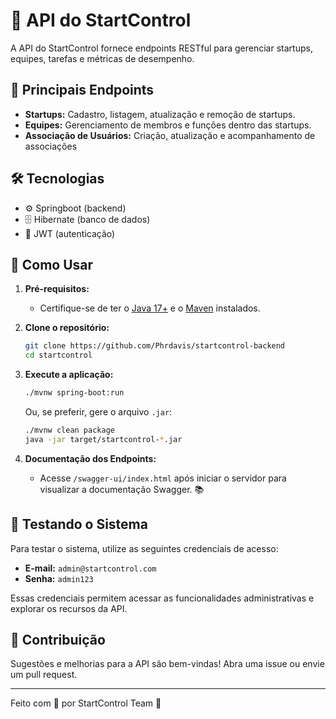 # 🚀 API do StartControl

A API do StartControl fornece endpoints RESTful para gerenciar startups, equipes, tarefas e métricas de desempenho. 
## 🌟 Principais Endpoints

- **Startups:** Cadastro, listagem, atualização e remoção de startups.
- **Equipes:** Gerenciamento de membros e funções dentro das startups.
- **Associação de Usuários:** Criação, atualização e acompanhamento de associações

## 🛠️ Tecnologias

- ⚙️ Springboot (backend)
- 🗄️ Hibernate (banco de dados)
- 🔐 JWT (autenticação)

## 🚦 Como Usar

1. **Pré-requisitos:**
    - Certifique-se de ter o [Java 17+](https://adoptium.net/) e o [Maven](https://maven.apache.org/) instalados.

2. **Clone o repositório:**
    ```bash
    git clone https://github.com/Phrdavis/startcontrol-backend
    cd startcontrol
    ```

3. **Execute a aplicação:**
    ```bash
    ./mvnw spring-boot:run
    ```
    Ou, se preferir, gere o arquivo `.jar`:
    ```bash
    ./mvnw clean package
    java -jar target/startcontrol-*.jar
    ```

4. **Documentação dos Endpoints:**
    - Acesse `/swagger-ui/index.html` após iniciar o servidor para visualizar a documentação Swagger. 📚

## 🧪 Testando o Sistema

Para testar o sistema, utilize as seguintes credenciais de acesso:

- **E-mail:** `admin@startcontrol.com`
- **Senha:** `admin123`

Essas credenciais permitem acessar as funcionalidades administrativas e explorar os recursos da API.

## 🤝 Contribuição

Sugestões e melhorias para a API são bem-vindas! Abra uma issue ou envie um pull request.

---

Feito com 💙 por StartControl Team 🚀

